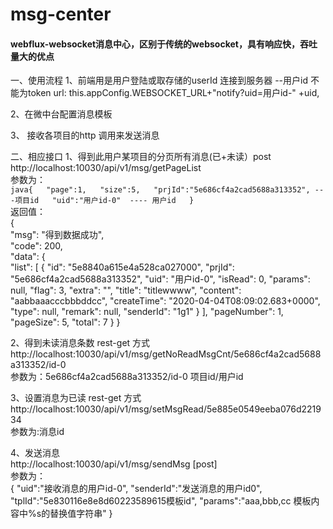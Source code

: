 # msg-center
#### webflux-websocket消息中心，区别于传统的websocket，具有响应快，吞吐量大的优点
一、使用流程
1、前端用是用户登陆或取存储的userId 连接到服务器 --用户id 不能为token
   url: this.appConfig.WEBSOCKET_URL+"notify?uid=用户id-" +uid,
   
2、在微中台配置消息模板

3、 接收各项目的http 调用来发送消息

二、相应接口
1、得到此用户某项目的分页所有消息(已+未读）post  
http://localhost:10030/api/v1/msg/getPageList  
参数为：  
` java{  
	"page":1,  
	"size":5,  
	"prjId":"5e686cf4a2cad5688a313352", ---项目id  
	"uid":"用户id-0"  ---- 用户id  
} `  
返回值：  
{  
    "msg": "得到数据成功",  
    "code": 200,  
    "data": {  
        "list": [
            {
                "id": "5e8840a615e4a528ca027000",
                "prjId": "5e686cf4a2cad5688a313352",
                "uid": "用户id-0",
                "isRead": 0,
                "params": null,
                "flag": 3,
                "extra": "",
                "title": "titlewwww",
                "content": "aabbaaacccbbbddcc",
                "createTime": "2020-04-04T08:09:02.683+0000",
                "type": null,
                "remark": null,
                "senderId": "1g1"
            } 
        ],
        "pageNumber": 1,
        "pageSize": 5,
        "total": 7
    }
}  

2、得到未读消息条数   rest-get 方式  
http://localhost:10030/api/v1/msg/getNoReadMsgCnt/5e686cf4a2cad5688a313352/id-0    
参数为：5e686cf4a2cad5688a313352/id-0   项目id/用户id  

3、设置消息为已读   rest-get 方式  
http://localhost:10030/api/v1/msg/setMsgRead/5e885e0549eeba076d221934  
参数为:消息id  

4、发送消息  
http://localhost:10030/api/v1/msg/sendMsg   [post]  
参数为：  
{
"uid":"接收消息的用户id-0",
"senderId":"发送消息的用户id0",
"tplId":"5e830116e8e8d60223589615模板id",
"params":"aaa,bbb,cc 模板内容中%s的替换值字符串"
}



